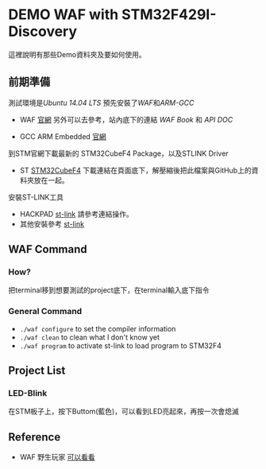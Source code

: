 # DEMO WAF with STM32F429I-Discovery

這裡說明有那些Demo資料夾及要如何使用。

## 前期準備

測試環境是*Ubuntu 14.04 LTS* 預先安裝了*WAF*和*ARM-GCC*

- WAF [官網](http://code.google.com/p/waf/) 另外可以去參考，站內底下的連結 *WAF Book* 和 *API DOC* 

- GCC ARM Embedded [官網](http://launchpad.net/gcc-arm-embedded/+download)

到STM官網下載最新的 STM32CubeF4 Package，以及STLINK Driver

- ST [STM32CubeF4](http://www.st.com/content/st_com/en/products/embedded-software/mcus-embedded-software/stm32-embedded-software/stm32cube-embedded-software/stm32cubef4.html) 下載連結在頁面底下，解壓縮後把此檔案與GitHub上的資料夾放在一起。

安裝ST-LINK工具
- HACKPAD [st-link](https://stm32f429.hackpad.com/WbiooOfkaoR_cPHciRtOYRJ#NOTE) 請參考連結操作。
- 其他安裝參考 [st-link](http://startingelectronics.org/tutorials/STM32-microcontrollers/programming-STM32-flash-in-Linux/)

## WAF Command

### How?

把terminal移到想要測試的project底下，在terminal輸入底下指令

### General Command

- `./waf configure` to set the compiler information
- `./waf clean` to clean what I don't know yet
- `./waf program` to activate st-link to load program to STM32F4

## Project List

### LED-Blink
在STM板子上，按下Buttom(藍色)，可以看到LED亮起來，再按一次會熄滅




## Reference

- WAF 野生玩家 [可以看看](https://github.com/leemars/waf-learning)